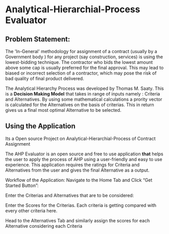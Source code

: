 # Analytical-Hierarchial-Process Evaluator

## Problem Statement:

The 'In-General' methodology for assignment of a contract (usually by a Government body ) for any project (say construction, services) is using the lowest-bidding technique. The contractor who bids the lowest amount above some cap is usually preferred for the final approval. This may lead to biased or incorrect selection of a contractor, which may pose the risk of bad quality of final product delivered.  

The Analytical Hierarchy Process was developed by Thomas M. Saaty. This is a **Decision Making Model** that takes in range of inputs namely : Criteria and Alternatives. By using some mathematical calculations a prority vector is calculated for the Alternatives on the basis of criterias. This in return gives us a final most optimal Alternative to be selected.

## Using the Application




Its a Open source Project on Analytical-Hierarchial-Process of Contract Assignment 

The AHP Evaluator is an open source and free to use application **that** helps the user to apply the process of AHP using a user-friendly and easy to use experience. This application requires the ratings for Criteria and Alternatives from the user and gives the final Alternative as a output. 

Workflow of the Application:
Navigate to the Home Tab and Click “Get Started Button”:

Enter the Criterias and Alternatives that are to be considered:

Enter the Scores for the Criterias. Each criteria is getting compared with every other criteria here.

Head to the Alternatives Tab and similarly assign the scores for each Alternative considering each Criteria

